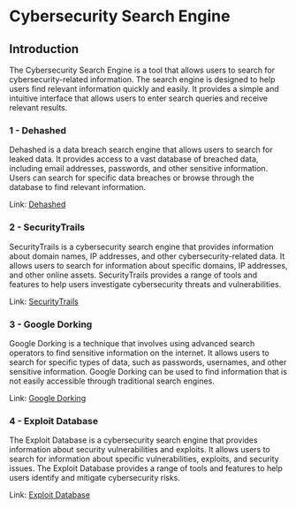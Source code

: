 # Cybersecurity Search Engine

## Introduction

The Cybersecurity Search Engine is a tool that allows users to search for cybersecurity-related information. The search engine is designed to help users find relevant information quickly and easily. It provides a simple and intuitive interface that allows users to enter search queries and receive relevant results.

### 1 - Dehashed

Dehashed is a data breach search engine that allows users to search for leaked data. It provides access to a vast database of breached data, including email addresses, passwords, and other sensitive information. Users can search for specific data breaches or browse through the database to find relevant information.

Link: [Dehashed](https://dehashed.com/)

### 2 - SecurityTrails

SecurityTrails is a cybersecurity search engine that provides information about domain names, IP addresses, and other cybersecurity-related data. It allows users to search for information about specific domains, IP addresses, and other online assets. SecurityTrails provides a range of tools and features to help users investigate cybersecurity threats and vulnerabilities.

Link: [SecurityTrails](https://securitytrails.com/)

### 3 - Google Dorking

Google Dorking is a technique that involves using advanced search operators to find sensitive information on the internet. It allows users to search for specific types of data, such as passwords, usernames, and other sensitive information. Google Dorking can be used to find information that is not easily accessible through traditional search engines.

Link: [Google Dorking](https://www.exploit-db.com/google-hacking-database)

### 4 - Exploit Database

The Exploit Database is a cybersecurity search engine that provides information about security vulnerabilities and exploits. It allows users to search for information about specific vulnerabilities, exploits, and security issues. The Exploit Database provides a range of tools and features to help users identify and mitigate cybersecurity risks.

Link: [Exploit Database](https://www.exploit-db.com/)


